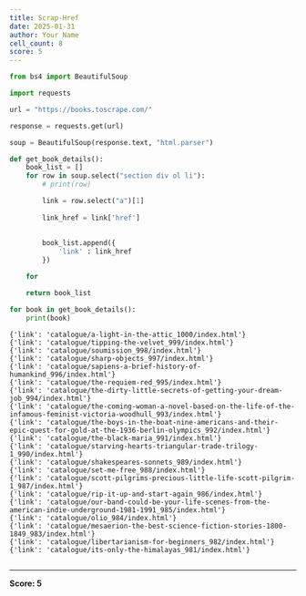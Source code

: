 ```yaml
---
title: Scrap-Href
date: 2025-01-31
author: Your Name
cell_count: 8
score: 5
---
```


```python
from bs4 import BeautifulSoup
```


```python
import requests
```


```python
url = "https://books.toscrape.com/"
```


```python
response = requests.get(url)
```


```python
soup = BeautifulSoup(response.text, "html.parser")
```


```python
def get_book_details():
    book_list = []
    for row in soup.select("section div ol li"):
        # print(row)

        link = row.select("a")[1]
        
        link_href = link['href']
       
        
        book_list.append({
            'link' : link_href
        })

    for 

    return book_list
```


```python
for book in get_book_details():
    print(book)
```

    {'link': 'catalogue/a-light-in-the-attic_1000/index.html'}
    {'link': 'catalogue/tipping-the-velvet_999/index.html'}
    {'link': 'catalogue/soumission_998/index.html'}
    {'link': 'catalogue/sharp-objects_997/index.html'}
    {'link': 'catalogue/sapiens-a-brief-history-of-humankind_996/index.html'}
    {'link': 'catalogue/the-requiem-red_995/index.html'}
    {'link': 'catalogue/the-dirty-little-secrets-of-getting-your-dream-job_994/index.html'}
    {'link': 'catalogue/the-coming-woman-a-novel-based-on-the-life-of-the-infamous-feminist-victoria-woodhull_993/index.html'}
    {'link': 'catalogue/the-boys-in-the-boat-nine-americans-and-their-epic-quest-for-gold-at-the-1936-berlin-olympics_992/index.html'}
    {'link': 'catalogue/the-black-maria_991/index.html'}
    {'link': 'catalogue/starving-hearts-triangular-trade-trilogy-1_990/index.html'}
    {'link': 'catalogue/shakespeares-sonnets_989/index.html'}
    {'link': 'catalogue/set-me-free_988/index.html'}
    {'link': 'catalogue/scott-pilgrims-precious-little-life-scott-pilgrim-1_987/index.html'}
    {'link': 'catalogue/rip-it-up-and-start-again_986/index.html'}
    {'link': 'catalogue/our-band-could-be-your-life-scenes-from-the-american-indie-underground-1981-1991_985/index.html'}
    {'link': 'catalogue/olio_984/index.html'}
    {'link': 'catalogue/mesaerion-the-best-science-fiction-stories-1800-1849_983/index.html'}
    {'link': 'catalogue/libertarianism-for-beginners_982/index.html'}
    {'link': 'catalogue/its-only-the-himalayas_981/index.html'}



```python

```


---
**Score: 5**
